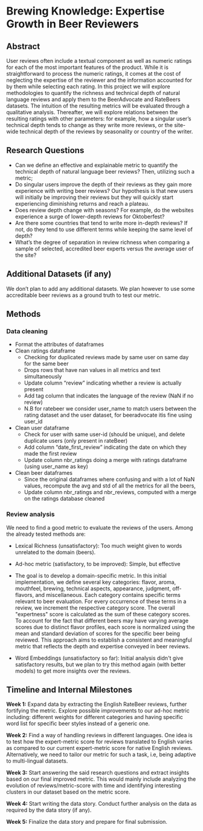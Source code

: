 # Brewing Knowledge: Expertise Growth in Beer Reviewers

## Abstract <!-- ~150 words -->
User reviews often include a textual component as well as numeric ratings for each of the most important features of the product. While it is straightforward to process the numeric ratings, it comes at the cost of neglecting the expertise of the reviewer and the information accounted for by them while selecting each rating. In this project we will explore methodologies to quantify the richness and technical depth of natural language reviews and apply them to the BeerAdvocate and RateBeers datasets. The intuition of the resulting metrics will be evaluated through a qualitative analysis. Thereafter, we will explore relations between the resulting ratings with other parameters: for example, how a singular user’s technical depth tends to change as they write more reviews, or the site-wide technical depth of the reviews by seasonality or country of the writer.

## Research Questions
- Can we define an effective and explainable metric to quantify the technical depth of natural language beer reviews? Then, utilizing such a metric;
- Do singular users improve the depth of their reviews as they gain more experience with writing beer reviews? Our hypothesis is that new users will initially be improving their reviews but they will quickly start experiencing diminishing returns and reach a plateau.
- Does review depth change with seasons? For example, do the websites experience a surge of lower-depth reviews for Oktoberfest?
- Are there some countries that tend to write more in-depth reviews? If not, do they tend to use different terms while keeping the same level of depth?
- What’s the degree of separation in review richness when comparing a sample of selected, accredited beer experts versus the average user of the site?

## Additional Datasets (if any) <!-- We shouldn't have them -->

We don’t plan to add any additional datasets. We plan however to use some accreditable beer reviews as a ground truth to test our metric.

## Methods

### Data cleaning
- Format the attributes of dataframes
- Clean ratings dataframe
  - Checking for duplicated reviews made by same user on same day for the same beer 
  - Drops rows that have nan values in all metrics and text simultaneously
  - Update column “review”  indicating whether a review is actually present
  - Add tag column that indicates the language of the review (NaN if no review)
  - N.B for ratebeer we consider user_name to match users between the rating dataset and the user dataset, for beeradvocate itìs fine using user_id
- Clean user dataframe
  - Check for user with same user-id (should be unique), and delete duplicate users (only present in rateBeer)
  -  Add column “date_first_review” indicating the date on which they made the first review 
  - Update column nbr_ratings doing a merge with ratings dataframe (using user_name as key)
- Clean beer dataframes
  - Since the original dataframes where confusing and with a lot of NaN values, recompute the avg and std of all the metrics for all the beers,
  - Update column nbr_ratings and nbr_reviews, computed with a merge on the ratings database cleaned 


### Review analysis

We need to find a good metric to evaluate the reviews of the users. Among the already tested methods are:
- Lexical Richness (unsatisfactory): Too much weight given to words unrelated to the domain (beers). 
- Ad-hoc metric (satisfactory, to be improved): Simple, but effective
-  The goal is to develop a domain-specific metric. In this initial implementation, we define several key categories: flavor, aroma, mouthfeel, brewing, technical aspects, appearance, judgment, off-flavors, and miscellaneous. Each category contains specific terms relevant to beer evaluation. For every occurrence of these terms in a review, we increment the respective category score. The overall "expertness" score is calculated as the sum of these category scores. To account for the fact that different beers may have varying average scores due to distinct flavor profiles, each score is normalized using the mean and standard deviation of scores for the specific beer being reviewed. This approach aims to establish a consistent and meaningful metric that reflects the depth and expertise conveyed in beer reviews.

- Word Embeddings (unsatisfactory so far): Initial analysis didn't give satisfactory results, but we plan to try this method again (with better models) to get more insights over the reviews.

## Timeline and Internal Milestones

**Week 1:** Expand data by extracting the English RateBeer reviews, further fortifying the metric. Explore possible improvements to our ad-hoc metric including: different weights for different categories and having specific word list for specific beer styles instead of a generic one.

**Week 2:** Find a way of handling reviews in different languages. One idea is to test how the expert-metric score for reviews translated to English varies as compared to our current expert-metric score for native English reviews. Alternatively, we need to tailor our metric for such a task, i.e, being adaptive to multi-lingual datasets.

**Week 3:** Start answering the said research questions and extract insights based on our final improved metric. This would mainly include analyzing the evolution of reviews/metric-score with time and identifying interesting clusters in our dataset based on the metric score. 

**Week 4:** Start writing the data story. Conduct further analysis on the data as required by the data story (if any).

**Week 5:** Finalize the data story and prepare for final submission.


